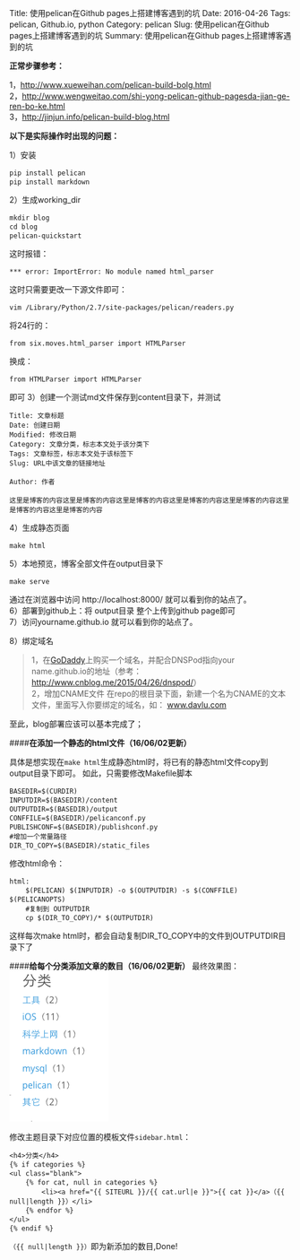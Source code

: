 Title: 使用pelican在Github pages上搭建博客遇到的坑
Date: 2016-04-26
Tags: pelican, Github.io, python
Category: pelican
Slug: 使用pelican在Github pages上搭建博客遇到的坑
Summary: 使用pelican在Github pages上搭建博客遇到的坑

**正常步骤参考：**

1，<http://www.xueweihan.com/pelican-build-bolg.html><br />
2，<http://www.wengweitao.com/shi-yong-pelican-github-pagesda-jian-ge-ren-bo-ke.html><br />
3，<http://jinjun.info/pelican-build-blog.html><br />

**以下是实际操作时出现的问题：**

1）安装
```
pip install pelican
pip install markdown
```
2）生成working_dir
```
mkdir blog
cd blog
pelican-quickstart
```

这时报错：
```
*** error: ImportError: No module named html_parser
```
这时只需要更改一下源文件即可：
```
vim /Library/Python/2.7/site-packages/pelican/readers.py
```
将24行的：
```
from six.moves.html_parser import HTMLParser
```
换成：
```
from HTMLParser import HTMLParser
```
即可
3）创建一个测试md文件保存到content目录下，并测试

```
Title: 文章标题
Date: 创建日期
Modified: 修改日期
Category: 文章分类，标志本文处于该分类下
Tags: 文章标签，标志本文处于该标签下
Slug: URL中该文章的链接地址

Author: 作者

这里是博客的内容这里是博客的内容这里是博客的内容这里是博客的内容这里是博客的内容这里是博客的内容这里是博客的内容
```

4）生成静态页面
```
make html
```
5）本地预览，博客全部文件在output目录下
```
make serve
```
通过在浏览器中访问 http://localhost:8000/ 就可以看到你的站点了。<br />
6）部署到github上：将 output目录 整个上传到github page即可<br />
7）访问yourname.github.io 就可以看到你的站点了。<br />

8）绑定域名
>1，在[GoDaddy](https://www.GoDaddy.com)上购买一个域名，并配合DNSPod指向your name.github.io的地址（参考：<http://www.cnblog.me/2015/04/26/dnspod/>）<br />
>2，增加CNAME文件 在repo的根目录下面，新建一个名为CNAME的文本文件，里面写入你要绑定的域名，如：
     www.davlu.com

至此，blog部署应该可以基本完成了；

####**在添加一个静态的html文件（16/06/02更新）**

具体是想实现在`make html`生成静态html时，将已有的静态html文件copy到output目录下即可。
如此，只需要修改Makefile脚本
```
BASEDIR=$(CURDIR)
INPUTDIR=$(BASEDIR)/content
OUTPUTDIR=$(BASEDIR)/output
CONFFILE=$(BASEDIR)/pelicanconf.py
PUBLISHCONF=$(BASEDIR)/publishconf.py
#增加一个常量路径
DIR_TO_COPY=$(BASEDIR)/static_files
```
修改html命令：
```
html:
	$(PELICAN) $(INPUTDIR) -o $(OUTPUTDIR) -s $(CONFFILE) $(PELICANOPTS)
    #复制到 OUTPUTDIR
	cp $(DIR_TO_COPY)/* $(OUTPUTDIR)
```
这样每次make html时，都会自动复制DIR_TO_COPY中的文件到OUTPUTDIR目录下了

####**给每个分类添加文章的数目（16/06/02更新）**
最终效果图：<br />
![img](../images/2016_06_02_18_13_40.png)

修改主题目录下对应位置的模板文件`sidebar.html`：
```
<h4>分类</h4>
{% if categories %}
<ul class="blank">
	{% for cat, null in categories %}
		<li><a href="{{ SITEURL }}/{{ cat.url|e }}">{{ cat }}</a>（{{ null|length }}）</li>
	{% endfor %}
</ul>
{% endif %}
```
`（{{ null|length }}）`即为新添加的数目,Done!
